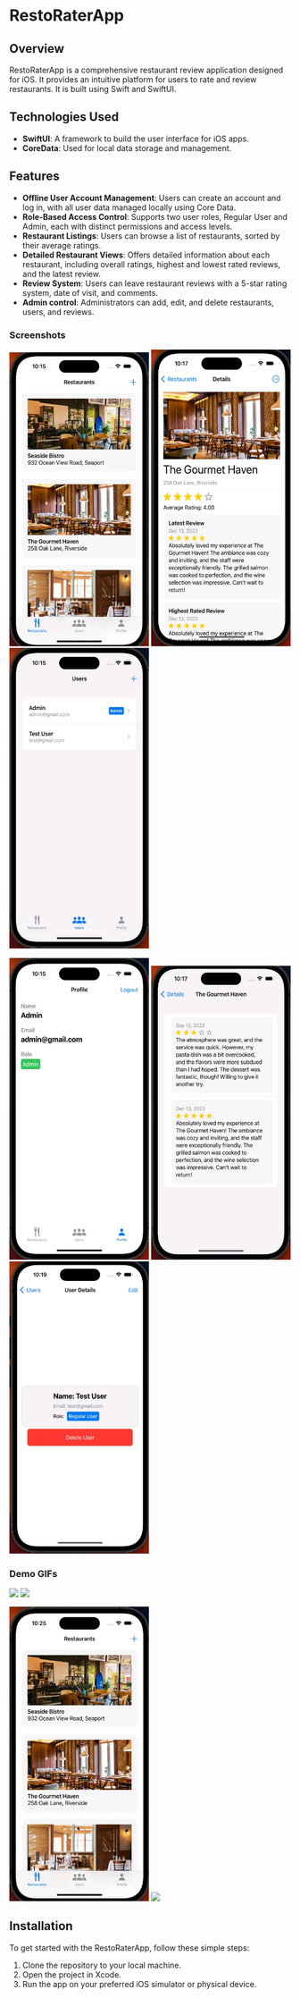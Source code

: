 # RestoRaterApp

## Overview

RestoRaterApp is a comprehensive restaurant review application designed for iOS. It provides an intuitive platform for users to rate and review restaurants. It is built using Swift and SwiftUI. 

## Technologies Used
- **SwiftUI**: A framework to build the user interface for iOS apps.
- **CoreData**: Used for local data storage and management.

## Features

- **Offline User Account Management**: Users can create an account and log in, with all user data managed locally using Core Data.
- **Role-Based Access Control**: Supports two user roles, Regular User and Admin, each with distinct permissions and access levels.
- **Restaurant Listings**: Users can browse a list of restaurants, sorted by their average ratings.
- **Detailed Restaurant Views**: Offers detailed information about each restaurant, including overall ratings, highest and lowest rated reviews, and the latest review.
- **Review System**: Users can leave restaurant reviews with a 5-star rating system, date of visit, and comments.
- **Admin control**: Administrators can add, edit, and delete restaurants, users, and reviews.

### Screenshots
<p float="left">
  <img src="https://github.com/Hus782/RestoRaterApp/blob/main/demo/1.jpg" width="250" />
  <img src="https://github.com/Hus782/RestoRaterApp/blob/main/demo/2.jpg" width="250" />
   <img src="https://github.com/Hus782/RestoRaterApp/blob/main/demo/3.jpg" width="250" />
</p>
<p float="left">
  <img src="https://github.com/Hus782/RestoRaterApp/blob/main/demo/4.jpg" width="250" />
  <img src="https://github.com/Hus782/RestoRaterApp/blob/main/demo/7.jpg" width="250" />
  <img src="https://github.com/Hus782/RestoRaterApp/blob/main/demo/8.jpg" width="250" />
</p>

### Demo GIFs
<p float="left">
  <img src="https://github.com/Hus782/RestoRaterApp/blob/main/demo/AdminDemo2.gif" width="250" />
  <img src="https://github.com/Hus782/RestoRaterApp/blob/main/demo/AdminDemo3.gif" width="250" />
</p>

<p float="left">
  <img src="https://github.com/Hus782/RestoRaterApp/blob/main/demo/AdminDemo4.gif" width="250" />
  <img src="https://github.com/Hus782/RestoRaterApp/blob/main/demo/NormalUserDemo.gif" width="250" />
</p>

## Installation
To get started with the RestoRaterApp, follow these simple steps:
1. Clone the repository to your local machine.
2. Open the project in Xcode.
3. Run the app on your preferred iOS simulator or physical device.


